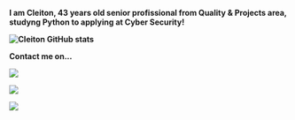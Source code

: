<b>I am Cleiton, 43 years old senior profissional from Quality & Projects area, studyng Python to applying at Cyber Security!<b/>

![Cleiton GitHub stats](https://github-readme-stats.vercel.app/api?username=destinyendless&show_icons=true&theme=dark)

Contact me on... <br>

<img src="https://img.shields.io/badge/WhatsApp-25D366?style=for-the-badge&logo=whatsapp&logoColor=white"/><br>
 
<a href="mailto:cleitonmoraisdemelo@gmail.com"><img src="https://img.shields.io/badge/Gmail-D14836?style=for-the-badge&logo=gmail&logoColor=white" target="_blank"></a><br>

<a href="https://www.linkedin.com/in/cleitonmoraisdemelo"><img src="https://img.shields.io/badge/LinkedIn-0077B5?style=for-the-badge&logo=linkedin&logoColor=white" target="_blank"></a>
